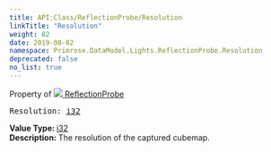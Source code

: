 ```yaml
---
title: API:Class/ReflectionProbe/Resolution
linkTitle: "Resolution"
weight: 82
date: 2019-08-02
namespace: Primrose.DataModel.Lights.ReflectionProbe.Resolution
deprecated: false
no_list: true
---
```

Property of <a href="/docs/api-reference/Class/ReflectionProbe"><img src="/icons/silk/probe.png"/>&nbsp;ReflectionProbe</a>
<pre class="method-declaration">
Resolution: <a class="type" href="/docs/api-reference/System/Primitives#int32">i32</a></pre>
<b>Value Type: </b>
<a class="type" href="/docs/api-reference/System/Primitives#int32">i32</a>
<br/>
<b>Description: </b>
The resolution of the captured cubemap.

